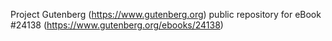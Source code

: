 Project Gutenberg (https://www.gutenberg.org) public repository for eBook #24138 (https://www.gutenberg.org/ebooks/24138)

